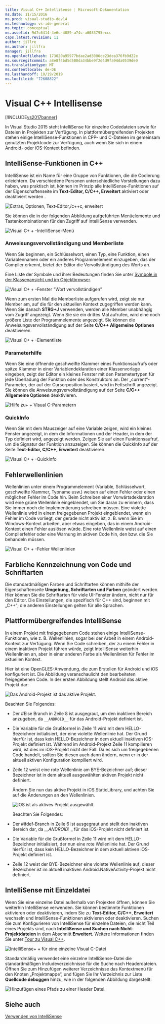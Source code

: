 ```yaml
---
title: Visual C++ IntelliSense | Microsoft-Dokumentation
ms.date: 11/15/2016
ms.prod: visual-studio-dev14
ms.technology: vs-ide-general
ms.topic: conceptual
ms.assetid: 9d7c6414-4e6c-4889-a74c-a6033795eccc
caps.latest.revision: 11
author: jillre
ms.author: jillfra
manager: jillfra
ms.openlocfilehash: 173020a95977bdae2ad3006ce23dea376fb9d22e
ms.sourcegitcommit: a8e8f4bd5d508da34bbe9f2d4d9fa94da0539de0
ms.translationtype: MT
ms.contentlocale: de-DE
ms.lasthandoff: 10/19/2019
ms.locfileid: "72608822"
---
```

# <a name="visual-c-intellisense"></a>Visual C++ Intellisense
[!INCLUDE[vs2017banner](../includes/vs2017banner.md)]

In Visual Studio 2015 steht IntelliSense für einzelne Codedateien sowie für Dateien in Projekten zur Verfügung. In plattformübergreifenden Projekten stehen einige IntelliSense-Funktionen in CPP- und C-Dateien im gemeinsam genutzten Projektcode zur Verfügung, auch wenn Sie sich in einem Android- oder iOS-Kontext befinden.

## <a name="intellisense-features-in-c"></a>IntelliSense-Funktionen in C++
 IntelliSense ist ein Name für eine Gruppe von Funktionen, die die Codierung erleichtern. Da verschiedene Personen unterschiedliche Vorstellungen dazu haben, was praktisch ist, können im Prinzip alle IntelliSense-Funktionen auf der Eigenschaftenseite im **Text-Editor, C/C++, Erweitert** aktiviert oder deaktiviert werden .

 ![Extras, Optionen, Text-Editor,&#47;c&#43;&#43;c, erweitert](../ide/media/sintellisensecpptoolsoptions.PNG "sintellisensecpptoolsoptions")

 Sie können die in der folgenden Abbildung aufgeführten Menüelemente und Tastenkombinationen für den Zugriff auf IntelliSense verwenden.

 ![Visual C&#43; &#43; -IntelliSense-Menü](../ide/media/vs2015-cpp-intellisense-menu.png "vs2015_cpp_intellisense_menu")

### <a name="statement-completion-and-member-list"></a>Anweisungsvervollständigung und Memberliste
 Wenn Sie beginnen, ein Schlüsselwort, einen Typ, eine Funktion, einen Variablennamen oder ein anderes Programmelement einzugeben, das der Compiler erkennt, bietet der Editor die Vervollständigung des Worts an.

 Eine Liste der Symbole und ihrer Bedeutungen finden Sie unter [Symbole in der Klassenansicht und im Objektbrowser](../ide/class-view-and-object-browser-icons.md).

 ![Visual C&#43; &#43; -Fenster "Wort vervollständigen"](../ide/media/vs2015-cpp-complete-word.png "vs2015_cpp_complete_word")

 Wenn zum ersten Mal die Memberliste aufgerufen wird, zeigt sie nur Member am, auf die für den aktuellen Kontext zugegriffen werden kann. Wenn Sie danach **STRG+J** verwenden, werden alle Member unabhängig vom Zugriff angezeigt. Wenn Sie sie ein drittes Mal aufrufen, wird eine noch größere Liste der Programmelemente angezeigt. Sie können die Anweisungsvervollständigung auf der Seite **C/C++ Allgemeine Optionen** deaktivieren.

 ![Visual C&#43; &#43; -Elementliste](../ide/media/vs2015-cpp-list-members.png "vs2015_cpp_list_members")

### <a name="parameter-help"></a>Parameterhilfe
 Wenn Sie eine öffnende geschweifte Klammer eines Funktionsaufrufs oder spitze Klammer in einer Variablendeklaration einer Klassenvorlage eingeben, zeigt der Editor ein kleines Fenster mit den Parametertypen für jede Überladung der Funktion oder des Konstruktors an. Der „current“-Parameter, der auf der Cursorposition basiert, wird in Fettschrift angezeigt. Sie können die Anweisungsvervollständigung auf der Seite **C/C++ Allgemeine Optionen** deaktivieren.

 ![Hilfe zu&#43; &#43; Visual C-Parametern](../ide/media/vs-2015-cpp-param-help.png "vs_2015_cpp_param_help")

### <a name="quick-info"></a>QuickInfo
 Wenn Sie mit dem Mauszeiger auf eine Variable zeigen, wird ein kleines Fenster angezeigt, in dem die Informationen und der Header, in dem der Typ definiert wird, angezeigt werden. Zeigen Sie auf einen Funktionsaufruf, um die Signatur der Funktion anzuzeigen. Sie können die QuickInfo auf der Seite **Text-Editor, C/C++, Erweitert** deaktivieren.

 ![Visual C&#43; &#43; -QuickInfo](../ide/media/vs2015-cpp-quickinfo.png "vs2015_cpp_quickInfo")

## <a name="error-squiggles"></a>Fehlerwellenlinien
 Wellenlinien unter einem Programmelement (Variable, Schlüsselwort, geschweifte Klammer, Typname usw.) weisen auf einen Fehler oder einen möglichen Fehler im Code hin. Beim Schreiben einer Vorwärtsdeklaration wird eine grüne Wellenlinie eingeblendet, um Sie daran zu erinnern, dass Sie immer noch die Implementierung schreiben müssen. Eine violette Wellenlinie wird in einem freigegebenen Projekt eingeblendet, wenn ein Fehler im Code vorliegt, der gerade nicht aktiv ist, z. B. wenn Sie im Windows-Kontext arbeiten, aber etwas eingeben, das in einem Android-Kontext einen Fehler auslösen würde. Eine rote Wellenlinie weist auf einen Compilerfehler oder eine Warnung im aktiven Code hin, den bzw. die Sie behandeln müssen.

 ![Visual C&#43; &#43; -Fehler Wellenlinien](../ide/media/vs2015-cpp-error-quiggles.png "vs2015_cpp_error_quiggles")

## <a name="code-colorization-and-fonts"></a>Farbliche Kennzeichnung von Code und Schriftarten
 Die standardmäßigen Farben und Schriftarten können mithilfe der Eigenschaftenseite **Umgebung, Schriftarten und Farben** geändert werden. Hier können Sie die Schriftarten für viele UI-Fenster ändern, nicht nur für den Editor. Die Einstellungen, die spezifisch für C++ sind, beginnen mit „C++“; die anderen Einstellungen gelten für alle Sprachen.

## <a name="cross-platform-intellisense"></a>Plattformübergreifendes IntelliSense
 In einem Projekt mit freigegebenem Code stehen einige IntelliSense-Funktionen, wie z. B. Wellenlinien, sogar bei der Arbeit in einem Android-Kontext zur Verfügung. Wenn Sie Code schreiben, der zu einem Fehler in einem inaktiven Projekt führen würde, zeigt IntelliSense weiterhin Wellenlinien an, aber in einer anderen Farbe als Wellenlinien für Fehler im aktuellen Kontext.

 Hier ist eine OpenGLES-Anwendung, die zum Erstellen für Android und iOS konfiguriert ist. Die Abbildung veranschaulicht den bearbeiteten freigegebenen Code. In der ersten Abbildung stellt Android das aktive Projekt dar:

 ![Das Android-Projekt ist das aktive Projekt.](../ide/media/intellisensecppcrossplatform.png "Intellisensecppcrossplatform")

 Beachten Sie Folgendes:

- Der #Else Branch in Zeile 8 ist ausgegraut, um den inaktiven Bereich anzugeben, da `__ANDROID__` für das Android-Projekt definiert ist.

- Die Variable für die Grußformel in Zeile 11 wird mit dem HELLO-Bezeichner initialisiert, der eine violette Wellenlinie hat. Der Grund hierfür ist, dass kein HELLO-Bezeichner in dem aktuell inaktiven iOS-Projekt definiert ist. Während im Android-Projekt Zeile 11 kompilieren wird, ist dies im iOS-Projekt nicht der Fall. Da es sich um freigegebenen Code handelt, sollten Sie diesen auch dann ändern, wenn er in der aktuell aktiven Konfiguration kompiliert wird.

- Zeile 12 weist eine rote Wellenlinie am BYE-Bezeichner auf; dieser Bezeichner ist in dem aktuell ausgewählten aktiven Projekt nicht definiert.

  Ändern Sie nun das aktive Projekt in iOS.StaticLibrary, und achten Sie auf die Änderungen an den Wellenlinien.

  ![IOS ist als aktives Projekt ausgewählt.](../ide/media/intellisensecppcrossplatform2.png "IntelliSenseCppCrossPlatform2")

  Beachten Sie Folgendes:

- Der #ifdef-Branch in Zeile 6 ist ausgegraut und stellt den inaktiven Bereich dar, da *__ANDROID\\* \_ für das iOS-Projekt nicht definiert ist.

- Die Variable für die Grußformel in Zeile 11 wird mit dem HELLO-Bezeichner initialisiert, der nun eine rote Wellenlinie hat. Der Grund hierfür ist, dass kein HELLO-Bezeichner in dem aktuell aktiven iOS-Projekt definiert ist.

- Zeile 12 weist der BYE-Bezeichner eine violette Wellenlinie auf; dieser Bezeichner ist im aktuell inaktiven Android.NativeActivity-Projekt nicht definiert.

## <a name="single-file-intellisense"></a>IntelliSense mit Einzeldatei
 Wenn Sie eine einzelne Datei außerhalb von Projekten öffnen, können Sie weiterhin IntelliSense verwenden. Sie können bestimmte Funktionen aktivieren oder deaktivieren, indem Sie zu **Text-Editor, C/C++, Erweitert** wechseln und IntelliSense-Funktionen aktivieren oder deaktivieren. Suchen Sie zum Konfigurieren von IntelliSense für einzelne Dateien, die nicht Teil eines Projekts sind, nach **IntelliSense und Suchen nach Nicht-Projektdateien** in dem Abschnitt **Erweitert**. Weitere Informationen finden Sie unter [Tour zu Visual C++](https://msdn.microsoft.com/499cb66f-7df1-45d6-8b6b-33d94fd1f17c).

 ![IntelliSense&#43; &#43; für eine einzelne Visual C-Datei](../ide/media/vs2015-cpp-single-file-intellisense.png "vs2015_cpp_single_file_intellisense")

 Standardmäßig verwendet eine einzelne IntelliSense-Datei die standardmäßigen Includeverzeichnisse für die Suche nach Headerdateien. Öffnen Sie zum Hinzufügen weiterer Verzeichnisse das Kontextmenü für den Knoten „Projektmappe“, und fügen Sie Ihr Verzeichnis zur Liste **Quellcode debuggen** hinzu, wie in der folgenden Abbildung dargestellt:

 ![Hinzufügen eines Pfads zu einer Header Datei.](../ide/media/intellisensedebugyourcode.jpg "Intellisensedebugyourcode")

## <a name="see-also"></a>Siehe auch
 [Verwenden von IntelliSense](../ide/using-intellisense.md)

